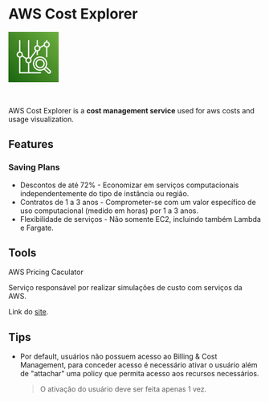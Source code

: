 # AWS Cost Explorer

<img height=100px; alt="iam_logo" src="../../../images/aws_cost_explorer.jpg" />

<p>&nbsp;</p>

AWS Cost Explorer is a **cost management service** used for aws costs and usage visualization.

## Features

### Saving Plans

- Descontos de até 72% - Economizar em serviços computacionais independentemente do tipo de instância ou região.
- Contratos de 1 a 3 anos - Comprometer-se com um valor específico de uso computacional (medido em horas) por 1 a 3 anos.
- Flexibilidade de serviços - Não somente EC2, incluindo também Lambda e Fargate.

## Tools

AWS Pricing Caculator

Serviço responsável por realizar simulações de custo com serviços da AWS.

Link do [site](https://calculator.aws/#/addService).

## Tips

- Por default, usuários não possuem acesso ao Billing & Cost Management, para conceder acesso é necessário ativar o usuário além de "attachar" uma policy que permita acesso aos recursos necessários.
    > O ativação do usuário deve ser feita apenas 1 vez.

